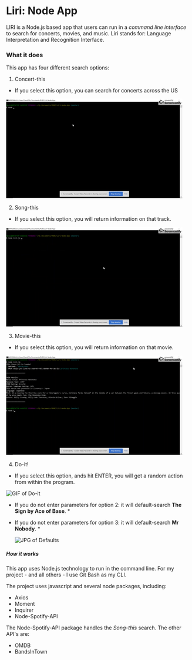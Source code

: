# Liri: Node App
 LIRI is a Node.js based app that users can run in a *command line interface* to search for concerts, movies, and music.
 Liri stands for: Language Interpretation and Recognition Interface.

### What it does
This app has four different search options:
1. Concert-this
  * If you select this option, you can search for concerts across the US

  ![GIF of Concert-this](./images/concert-this.gif)

2. Song-this
  * If you select this option, you will return information on that track.

  ![GIF of Song-this](./images/song-this.gif)

3. Movie-this
  * If you select this option, you will return information on that movie.

  ![GIF of Movie-this](./images/movie-this.gif)

4. Do-it!
  * If you select this option, ands hit ENTER, you will get a random action from within the program.

  ![GIF of Do-it](./images/do-it.gif)

* If you do not enter parameters for option 2: it will default-search __The Sign by Ace of Base__. *
* If you do not enter parameters for option 3: it will default-search __Mr Nobody__. *

  ![JPG of Defaults](./images/defaults.jpg)

##### How it works
This app uses Node.js technology to run in the command line. For my project - and all others - I use Git Bash as my CLI.

The project uses javascript and several node packages, including:
* Axios
* Moment
* Inquirer
* Node-Spotify-API

The Node-Spotify-API package handles the *Song-this* search. The other API's are:
* OMDB
* BandsInTown
